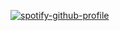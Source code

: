 [![spotify-github-profile](https://spotify-github-profile.vercel.app/api/view?uid=bih7si7nd3w0s3ysz23wst9kk&cover_image=true&theme=novatorem)](https://github.com/kittinan/spotify-github-profile)
